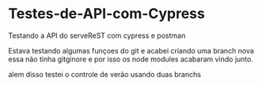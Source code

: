 # Testes-de-API-com-Cypress
Testando a API do serveReST com cypress e postman 

Estava testando algumas funçoes do git e acabei criando uma branch nova 
essa não tinha gitginore e por isso os node modules acabaram vindo junto.

alem disso testei o controle de verão usando duas branchs 
